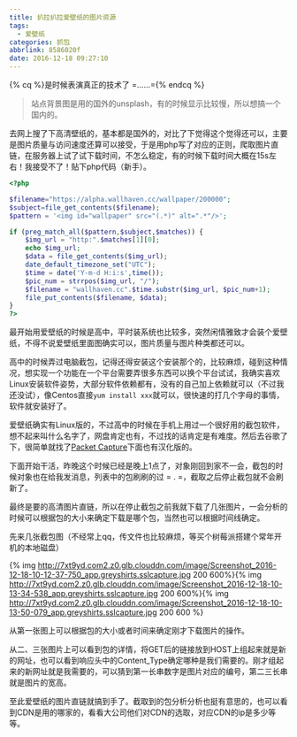 ```yaml
---
title: 扒拉扒拉爱壁纸的图片资源
tags:
  - 爱壁纸
categories: 抓包
abbrlink: 8586020f
date: 2016-12-18 09:27:10
---
```


{% cq %}是时候表演真正的技术了 =……={% endcq %}


<!--more-->

> 站点背景图是用的国外的unsplash，有的时候显示比较慢，所以想搞一个国内的。



去网上搜了下高清壁纸的，基本都是国外的，对比了下觉得这个[](https://alpha.wallhaven.cc/)觉得还可以，主要是图片质量与访问速度还算可以接受，于是用php写了对应的正则，爬取图片直链，在服务器上试了试下载时间，不怎么稳定，有的时候下载时间大概在15s左右！我接受不了！贴下php代码（新手）。

```php
<?php

$filename="https://alpha.wallhaven.cc/wallpaper/200000";
$subject=file_get_contents($filename);
$pattern = '<img id="wallpaper" src="(.*)" alt=".*"/>';

if (preg_match_all($pattern,$subject,$matches)) {
	$img_url = "http:".$matches[1][0];
	echo $img_url;
	$data = file_get_contents($img_url);
	date_default_timezone_set("UTC");
	$time = date('Y-m-d H:i:s',time());
	$pic_num = strrpos($img_url, "/");
	$filename = "wallhaven.cc".$time.substr($img_url, $pic_num+1);
	file_put_contents($filename, $data);
}
?>
```



最开始用爱壁纸的时候是高中，平时装系统也比较多，突然闲情雅致才会装个爱壁纸，不得不说爱壁纸里面图确实可以，图片质量与图片种类都还可以。



高中的时候弄过电脑截包，记得还得安装这个安装那个的，比较麻烦，碰到这种情况，想实现一个功能在一个平台需要弄很多东西可以换个平台试试，我确实喜欢Linux安装软件姿势，大部分软件依赖都有，没有的自己加上依赖就可以（不过我还没试），像Centos直接`yum install xxx`就可以，很快速的打几个字母的事情，软件就安装好了。

爱壁纸确实有Linux版的，不过高中的时候在手机上用过一个很好用的截包软件，想不起来叫什么名字了，网盘肯定也有，不过找的话肯定是有难度。然后去谷歌了下，很简单就找了[Packet Capture](http://www.coolapk.com/apk/app.greyshirts.sslcapture)下面也有汉化版的。



下面开始干活，昨晚这个时候已经是晚上1点了，对象刚回到家不一会，截包的时候对象也在给我发消息，列表中的包刷刷的过 = . =，截取之后停止截包就不会刷新了。



最终是要的高清图片直链，所以在停止截包之前我就下载了几张图片，一会分析的时候可以根据包的大小来确定下载是哪个包，当然也可以根据时间线确定。

先来几张截包图（不经常上qq，传文件也比较麻烦，等买个树莓派搭建个常年开机的本地磁盘）

{% img http://7xt9yd.com2.z0.glb.clouddn.com/image/Screenshot_2016-12-18-10-12-37-750_app.greyshirts.sslcapture.jpg 200 600%}{% img http://7xt9yd.com2.z0.glb.clouddn.com/image/Screenshot_2016-12-18-10-13-34-538_app.greyshirts.sslcapture.jpg 200 600%}{% img http://7xt9yd.com2.z0.glb.clouddn.com/image/Screenshot_2016-12-18-10-13-50-079_app.greyshirts.sslcapture.jpg 200 600 %}

从第一张图上可以根据包的大小或者时间来确定刚才下载图片的操作。

从二、三张图片上可以看到包的详情，将GET后的链接放到HOST上组起来就是新的网址，也可以看到响应头中的Content_Type确定哪种是我们需要的。刚才组起来的新网址就是我需要的，可以猜到第一长串数字是图片对应的编号，第二三长串就是图片的宽高。



至此爱壁纸的图片直链就搞到手了。截取到的包分析分析也挺有意思的，也可以看到CDN是用的哪家的，看看大公司他们对CDN的选取，对应CDN的ip是多少等等。